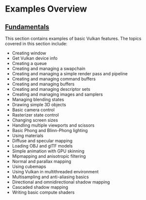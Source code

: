 # Examples Overview

## [Fundamentals](/Examples/Fundamentals)

This section contains examples of basic Vulkan features. The topics covered in this section include:

- Creating window
- Get Vulkan device info
- Creating a queue
- Creating and managing a swapchain
- Creating and managing a simple render pass and pipeline
- Creating and managing command buffers
- Creating and managing buffers
- Creating and managing descriptor sets
- Creating and managing images and samplers
- Managing blending states
- Drawing simple 3D objects
- Basic camera control
- Rasterizer state control
- Changing screen sizes
- Handling multiple viewports and scissors
- Basic Phong and Blinn-Phong lighting
- Using materials
- Diffuse and specular mapping
- Loading OBJ and glTF models
- Simple animation with GPU skinning
- Mipmapping and anisotropic filtering
- Normal and parallax mapping
- Using cubemaps
- Using Vulkan in multithreaded environment
- Multisampling and anti-aliasing basics
- Directional and omnidirectional shadow mapping
- Cascaded shadow mapping
- Writing basic compute shaders